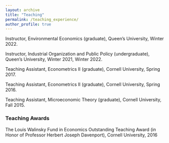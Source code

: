 ```yaml
---
layout: archive
title: "Teaching"
permalink: /teaching_experience/
author_profile: true
---
```


Instructor, Environmental Economics (graduate), Queen’s University, Winter 2022.

Instructor, Industrial Organization and Public Policy (undergraduate), Queen’s University, Winter 2021, Winter 2022.

Teaching Assistant, Econometrics II (graduate), Cornell University, Spring 2017. 

Teaching Assistant, Econometrics II (graduate), Cornell University, Spring 2016. 

Teaching Assistant, Microeconomic Theory (graduate), Cornell University, Fall 2015. 

### Teaching Awards

The Louis Walinsky Fund in Economics Outstanding Teaching Award (in Honor of Professor Herbert Joseph Davenport), Cornell University, 2016
